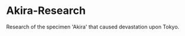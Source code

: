 Akira-Research
==============

Research of the specimen 'Akira' that caused devastation upon Tokyo.
